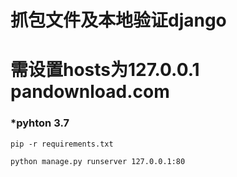 # 抓包文件及本地验证django  
# 需设置hosts为127.0.0.1 pandownload.com  
  
### *pyhton 3.7
```pip -r requirements.txt```  
  
``` python manage.py runserver 127.0.0.1:80 ``` 
